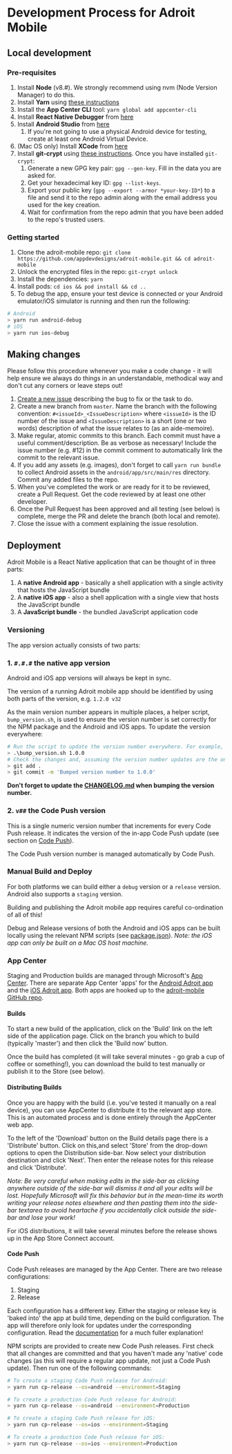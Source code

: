 # Development Process for Adroit Mobile

## Local development

### Pre-requisites

1. Install **Node** (v8.#). We strongly recommend using nvm (Node Version Manager) to do this.
1. Install **Yarn** using [these instructions](https://yarnpkg.com/en/docs/install)
1. Install the **App Center CLI** tool: `yarn global add appcenter-cli`
1. Install **React Native Debugger** from [here](https://github.com/jhen0409/react-native-debugger/releases)
1. Install **Android Studio** from [here](https://developer.android.com/studio/)
   1. If you're not going to use a physical Android device for testing, create at least one Android Virtual Device.
1. (Mac OS only) Install **XCode** from [here](https://developer.apple.com/xcode/)
1. Install **git-crypt** using [these instructions](https://github.com/AGWA/git-crypt/blob/master/INSTALL.md). Once you have installed `git-crypt`:
   1. Generate a new GPG key pair: `gpg --gen-key`. Fill in the data you are asked for.
   1. Get your hexadecimal key ID: `gpg --list-keys`.
   1. Export your public key (`gpg --export --armor *your-key-ID*`) to a file and send it to the repo admin along with the email address you used for the key creation.
   1. Wait for confirmation from the repo admin that you have been added to the repo's trusted users.

### Getting started

1. Clone the adroit-mobile repo: `git clone https://github.com/appdevdesigns/adroit-mobile.git && cd adroit-mobile`
1. Unlock the encrypted files in the repo: `git-crypt unlock`
1. Install the dependencies: `yarn`
1. Install pods: `cd ios && pod install && cd ..`
1. To debug the app, ensure your test device is connected or your Android emulator/iOS simulator is running and then run the following:

```sh
# Android
> yarn run android-debug
# iOS
> yarn run ios-debug
```

## Making changes

Please follow this procedure whenever you make a code change - it will help ensure we always do things in an understandable, methodical way and don't cut any corners or leave steps out!

1. [Create a new issue](https://github.com/appdevdesigns/adroit-mobile/issues/new) describing the bug to fix or the task to do.
1. Create a new branch from `master`. Name the branch with the following convention: `#<issueId>_<IssueDescription>` where `<issueId>` is the ID number of the issue and `<IssueDescription>` is a short (one or two words) description of what the issue relates to (as an aide-memoire).
1. Make regular, atomic commits to this branch. Each commit must have a useful comment/description. Be as verbose as necessary! Include the issue number (e.g. #12) in the commit comment to automatically link the commit to the relevant issue.
1. If you add any assets (e.g. images), don't forget to call `yarn run bundle` to collect Android assets in the `android/app/src/main/res` directory. Commit any added files to the repo.
1. When you've completed the work or are ready for it to be reviewed, create a Pull Request. Get the code reviewed by at least one other developer.
1. Once the Pull Request has been approved and all testing (see below) is complete, merge the PR and delete the branch (both local and remote).
1. Close the issue with a comment explaining the issue resolution.

## Deployment

Adroit Mobile is a React Native application that can be thought of in three parts:

1. A **native Android app** - basically a shell application with a single activity that hosts the JavaScript bundle
1. A **native iOS app** - also a shell application with a single view that hosts the JavaScript bundle
1. A **JavaScript bundle** - the bundled JavaScript application code

### Versioning

The app version actually consists of two parts:

### 1. `#.#.#` the native app version

Android and iOS app versions will always be kept in sync.

The version of a running Adroit mobile app should be identified by using both parts of the version, e.g. `1.2.0 v32`

As the main version number appears in multiple places, a helper script, `bump_version.sh`, is used to ensure the version number is set correctly for the NPM package and the Android and iOS apps. To update the version everywhere:

```sh
# Run the script to update the version number everywhere. For example, to update to v1.0.0:
> .\bump_version.sh 1.0.0
# Check the changes and, assuming the version number updates are the only changes:
> git add .
> git commit -m 'Bumped version number to 1.0.0'
```

**Don't forget to update the [CHANGELOG.md](./CHANGELOG.md) when bumping the version number.**

### 2. `v##` the Code Push version

This is a single numeric version number that increments for every Code Push release. It indicates the version of the in-app Code Push update (see section on [Code Push](#code-push)).

The Code Push version number is managed automatically by Code Push.

### Manual Build and Deploy

For both platforms we can build either a `debug` version or a `release` version. Android also supports a `staging` version.

Building and publishing the Adroit mobile app requires careful co-ordination of all of this!

Debug and Release versions of both the Android and iOS apps can be built locally using the relevant NPM scripts (see [package.json](package.json)). _Note: the iOS app can only be built on a Mac OS host machine._

### App Center

Staging and Production builds are managed through Microsoft's [App Center](https://appcenter.ms/orgs/DigiServe/applications). There are separate App Center 'apps' for the [Android Adroit app](https://appcenter.ms/orgs/DigiServe/apps/adroit-android) and the [iOS Adroit app](https://appcenter.ms/orgs/DigiServe/apps/adroit-ios). Both apps are hooked up to the [adroit-mobile GitHub repo](https://github.com/appdevdesigns/adroit-mobile).

#### Builds

To start a new build of the application, click on the 'Build' link on the left side of the application page. Click on the branch you which to build (typically 'master') and then click the 'Build now' button.

Once the build has completed (it will take several minutes - go grab a cup of coffee or something!), you can download the build to test manually or publish it to the Store (see below).

#### Distributing Builds

Once you are happy with the build (i.e. you've tested it manually on a real device), you can use AppCenter to distribute it to the relevant app store. This is an automated process and is done entirely through the AppCenter web app.

To the left of the 'Download' button on the Build details page there is a 'Distribute' button. Click on this,and select 'Store' from the drop-down options to open the Distribution side-bar. Now select your distribution destination and click 'Next'. Then enter the release notes for this release and click 'Distribute'.

_Note: Be very careful when making edits in the side-bar as clicking anywhere outside of the side-bar will dismiss it and all your edits will be lost. Hopefully Microsoft will fix this behavior but in the mean-time its worth writing your release notes elsewhere and then pasting them into the side-bar textarea to avoid heartache if you accidentally click outside the side-bar and lose your work!_

For iOS distributions, it will take several minutes before the release shows up in the App Store Connect account.

#### Code Push

Code Push releases are managed by the App Center. There are two release configurations:

1. Staging
2. Release

Each configuration has a different key. Either the staging or release key is 'baked into' the app at build time, depending on the build configuration. The app will therefore only look for updates under the corresponding configuration. Read the [documentation](https://docs.microsoft.com/en-us/appcenter/distribution/codepush/cli) for a much fuller explanation!

NPM scripts are provided to create new Code Push releases. First check that all changes are committed and that you haven't made any 'native' code changes (as this will require a regular app update, not just a Code Push update). Then run one of the following commands:

```sh
# To create a staging Code Push release for Android:
> yarn run cp-release --os=android --environment=Staging

# To create a production Code Push release for Android:
> yarn run cp-release --os=android --environment=Production

# To create a staging Code Push release for iOS:
> yarn run cp-release --os=ios --environment=Staging

# To create a production Code Push release for iOS:
> yarn run cp-release --os=ios --environment=Production
```
